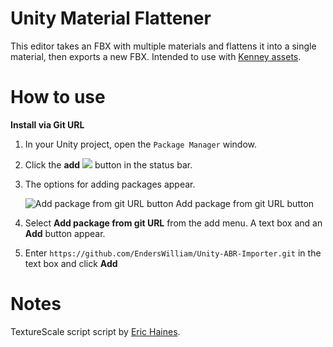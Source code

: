 # Unity Material Flattener

This editor takes an FBX with multiple materials and flattens it into a single material, then exports a new FBX. Intended to use with [Kenney assets](https://www.kenney.nl/assets).


# How to use

**Install via Git URL**
 1. In your Unity project, open the  `Package Manager`  window.
 2. Click the **add**  ![](https://docs.unity3d.com/uploads/Main/PackageManagerUI-add.png) button in the status bar.
 3. The options for adding packages appear.
    
    ![Add package from git URL button](https://docs.unity3d.com/uploads/Main/PackageManagerUI-GitURLPackageButton.png)
    Add package from git URL button
    
4.  Select  **Add package from git URL**  from the add menu. A text box and an  **Add**  button appear.
5.  Enter `https://github.com/EndersWilliam/Unity-ABR-Importer.git`  in the text box and click **Add**

# Notes
TextureScale script script by [Eric Haines](http://wiki.unity3d.com/index.php/TextureScale).
